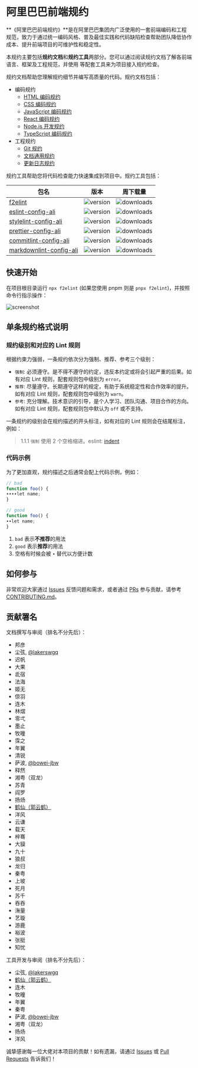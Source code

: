 # 阿里巴巴前端规约

**《阿里巴巴前端规约》**是在阿里巴巴集团内广泛使用的一套前端编码和工程规范，致力于通过统一编码风格、普及最佳实践和代码缺陷检查帮助团队降低协作成本、提升前端项目的可维护性和稳定性。

本规约主要包括**规约文档**和**规约工具**两部分。您可以通过阅读规约文档了解各前端语言、框架及工程规范，并使用 等配套工具来为项目接入规约检查。

规约文档帮助您理解规约细节并编写高质量的代码。规约文档包括：

- 编码规约
  - [HTML 编码规约](coding/html.md)
  - [CSS 编码规约](coding/css.md)
  - [JavaScript 编码规约](coding/javascript.md)
  - [React 编码规约](coding/react.md)
  - [Node.js 开发规约](coding/node.md)
  - [TypeScript 编码规约](coding/typescript.md)
- 工程规约
  - [Git 规约](engineering/git.md)
  - [文档通用规约](engineering/writing.md)
  - [更新日志规约](engineering/changelog.md)

规约工具帮助您将代码检查能力快速集成到项目中。规约工具包括：

| 包名                      | 版本                                                             | 周下载量                                                            |
| ------------------------- | ---------------------------------------------------------------- | ------------------------------------------------------------------- |
| [f2elint]                 | ![version](https://img.shields.io/npm/v/f2elint)                 | ![downloads](https://img.shields.io/npm/dw/f2elint)                 |
| [eslint-config-ali]       | ![version](https://img.shields.io/npm/v/eslint-config-ali)       | ![downloads](https://img.shields.io/npm/dw/eslint-config-ali)       |
| [stylelint-config-ali]    | ![version](https://img.shields.io/npm/v/stylelint-config-ali)    | ![downloads](https://img.shields.io/npm/dw/stylelint-config-ali)    |
| [prettier-config-ali]     | ![version](https://img.shields.io/npm/v/prettier-config-ali)     | ![downloads](https://img.shields.io/npm/dw/prettier-config-ali)     |
| [commitlint-config-ali]   | ![version](https://img.shields.io/npm/v/commitlint-config-ali)   | ![downloads](https://img.shields.io/npm/dw/commitlint-config-ali)   |
| [markdownlint-config-ali] | ![version](https://img.shields.io/npm/v/markdownlint-config-ali) | ![downloads](https://img.shields.io/npm/dw/markdownlint-config-ali) |

[f2elint]: https://www.npmjs.com/package/f2elint
[eslint-config-ali]: https://www.npmjs.com/package/eslint-config-ali
[stylelint-config-ali]: https://www.npmjs.com/package/stylelint-config-ali
[prettier-config-ali]: https://www.npmjs.com/package/prettier-config-ali
[commitlint-config-ali]: https://www.npmjs.com/package/commitlint-config-ali
[markdownlint-config-ali]: https://www.npmjs.com/package/markdownlint-config-ali

## 快速开始

在项目根目录运行 `npx f2elint` (如果您使用 pnpm 则是 `pnpx f2elint`)，并按照命令行指示操作：

![screenshot](https://github.com/alibaba/f2e-spec/assets/5836790/80b5c4fd-6ab1-4423-8ae5-0572777db0a7)

## 单条规约格式说明

### 规约级别和对应的 Lint 规则

根据约束力强弱，一条规约依次分为强制、推荐、参考三个级别：

- `强制`: 必须遵守。是不得不遵守的约定，违反本约定或将会引起严重的后果。如有对应 Lint 规则，配套规则包中级别为 `error`。
- `推荐`: 尽量遵守。长期遵守这样的规定，有助于系统稳定性和合作效率的提升。如有对应 Lint 规则，配套规则包中级别为 `warn`。
- `参考`: 充分理解。技术意识的引导，是个人学习、团队沟通、项目合作的方向。如有对应 Lint 规则，配套规则包中默认为 `off` 或不支持。

一条规约的级别会在规约描述的开头标注，如有对应的 Lint 规则会在结尾标注，例如：

> 1.1.1 `强制` 使用 2 个空格缩进。eslint: [indent](https://eslint.org/docs/rules/indent)

### 代码示例

为了更加直观，规约描述之后通常会配上代码示例，例如：

```js
// bad
function foo() {
∙∙∙∙let name;
}

// good
function foo() {
∙∙let name;
}
```

1. `bad` 表示**不推荐**的用法
2. `good` 表示**推荐**的用法
3. 空格有时候会被 `∙` 替代以方便计数

## 如何参与

非常欢迎大家通过 [Issues](https://github.com/alibaba/f2e-spec/issues) 反馈问题和需求，或者通过
[PRs](https://github.com/alibaba/f2e-spec/pulls) 参与贡献，请参考
[CONTRIBUTING.md](https://github.com/alibaba/f2e-spec/blob/main/CONTRIBUTING.md)。

## 贡献署名

文档撰写与审阅（排名不分先后）：

- 邦彦
- 尘弦, [@lakerswgq](https://github.com/lakerswgq)
- 迟帆
- 大果
- 氐宿
- 法海
- 姬无
- 倞羽
- 连木
- 林熠
- 零弌
- 墨止
- 牧曈
- 霂之
- 年翼
- 清锐
- 萨波, [@bowei-jbw](https://github.com/bowei-jbw)
- 释然
- 湘粤（双龙）
- 苏青
- 阎罗
- 扬炀
- [鹤仙（郭云鹤）](https://github.com/guoyunhe)
- 洋风
- 云谦
- 载天
- 梓骞
- 大貘
- 九十
- 狼叔
- 龙归
- 秦粤
- 上坡
- 死月
- 苏千
- 吞吞
- 潕量
- 艺璇
- 游鹿
- 裕波
- 张挺
- 知忧

工具开发与审阅（排名不分先后）：

- 尘弦, [@lakerswgq](https://github.com/lakerswgq)
- [鹤仙（郭云鹤）](https://github.com/guoyunhe)
- 连木
- 牧曈
- 年翼
- 秦粤
- 萨波, [@bowei-jbw](https://github.com/bowei-jbw)
- 湘粤（双龙）
- 扬炀
- 洋风

诚挚感谢每一位大佬对本项目的贡献！如有遗漏，请通过 [Issues](https://github.com/alibaba/f2e-spec/issues) 或
[Pull Requests](https://github.com/alibaba/f2e-spec/pulls) 告诉我们！
